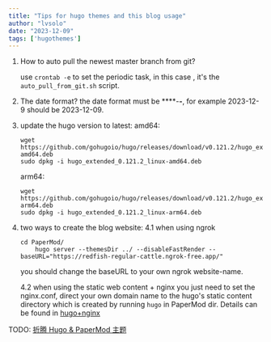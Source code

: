 ```yaml
---
title: "Tips for hugo themes and this blog usage"
author: "lvsolo"
date: "2023-12-09"
tags: ['hugothemes']
---
```


1. How to auto pull the newest master branch from git?

    use `crontab -e` to set the periodic task, in this case , it's the `auto_pull_from_git.sh` script.


2. The date format?
    the date format must be ****-**-**, for example 2023-12-9 should be 2023-12-09.

3. update the hugo version to latest:
    amd64:
    ```
    wget https://github.com/gohugoio/hugo/releases/download/v0.121.2/hugo_extended_0.121.2_linux-amd64.deb
    sudo dpkg -i hugo_extended_0.121.2_linux-amd64.deb
    ```
    arm64:
    ```
    wget https://github.com/gohugoio/hugo/releases/download/v0.121.2/hugo_extended_0.121.2_linux-arm64.deb
    sudo dpkg -i hugo_extended_0.121.2_linux-arm64.deb
    ```
4. two ways to create the blog website:
    4.1 when using ngrok
    ```shell
	cd PaperMod/
        hugo server --themesDir ../ --disableFastRender --baseURL="https://redfish-regular-cattle.ngrok-free.app/"
    ```
    you should  change the   baseURL to your own ngrok website-name.

    4.2 when using the static web content + nginx
    you just need to set the nginx.conf, direct your own domain name to the hugo's static content directory which is created by running ``` hugo ```   in PaperMod dir. Details can be found in [hugo+nginx](/posts/usage_for_cloud_server)
   
TODO: [折腾 Hugo & PaperMod 主题](https://dvel.me/posts/hugo-papermod-config/)
